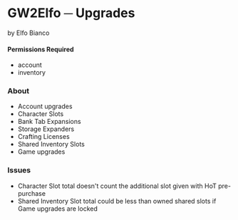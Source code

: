 # GW2Elfo ─ Upgrades
by Elfo Bianco

#### Permissions Required
* account
* inventory

### About
* Account upgrades
* Character Slots
* Bank Tab Expansions
* Storage Expanders
* Crafting Licenses
* Shared Inventory Slots
* Game upgrades

### Issues
* Character Slot total doesn't count the additional slot given with HoT pre-purchase
* Shared Inventory Slot total could be less than owned shared slots if Game upgrades are locked
